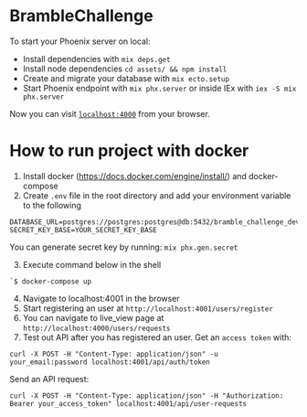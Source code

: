 # BrambleChallenge

To start your Phoenix server on local:

  * Install dependencies with `mix deps.get`
  * Install node dependencies `cd assets/ && npm install`
  * Create and migrate your database with `mix ecto.setup`
  * Start Phoenix endpoint with `mix phx.server` or inside IEx with `iex -S mix phx.server`

Now you can visit [`localhost:4000`](http://localhost:4000) from your browser.

# How to run project with docker

1. Install docker (https://docs.docker.com/engine/install/) and docker-compose
2. Create `.env` file in the root directory and add your environment variable to the following
```
DATABASE_URL=postgres://postgres:postgres@db:5432/bramble_challenge_dev
SECRET_KEY_BASE=YOUR_SECRET_KEY_BASE
```
You can generate secret key by running: `mix phx.gen.secret`

3. Execute command below in the shell
```
`$ docker-compose up
```
4. Navigate to localhost:4001 in the browser
5. Start registering an user at `http://localhost:4001/users/register`
6. You can navigate to live_view page at `http://localhost:4000/users/requests`
7. Test out API after you has registered an user.
Get an `access token` with:
```
curl -X POST -H "Content-Type: application/json" -u your_email:password localhost:4001/api/auth/token
```

Send an API request:
```
curl -X POST -H "Content-Type: application/json" -H "Authorization: Bearer your_access_token" localhost:4001/api/user-requests
```


